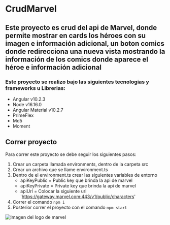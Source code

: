 # CrudMarvel

## Este proyecto es crud del api de Marvel, donde permite mostrar en cards los héroes con su imagen e información adicional, un boton comics donde redirecciona una nueva vista mostrando la información de los comics donde aparece el héroe e información adicional

### Este proyecto se realizo bajo las siguientes tecnologias y frameworks u Librerias:

* Angular v10.2.3
* Node v16.16.0
* Angular Material v10.2.7
* PrimeFlex
* Md5
* Moment


## Correr proyecto

Para correr este proyecto se debe seguir los siguientes pasos:

1. Crear un carpeta llamada environments, dentro de la carpeta src
2. Crear un archivo que se llame environment.ts
3. Dentro de el environment.ts crear las siguientes variables de entorno
   - apiKeyPublic = Public key que brinda la api de marvel
   - apiKeyPrivate = Private key que brinda la api de marvel
   - apiUrl = Colocar la siguiente url 'https://gateway.marvel.com:443/v1/public/characters'
4. Correr el comando `npm i` 
5. Posterior correr el proyecto con el comando `npm start`

![Imagen del logo de marvel](https://upload.wikimedia.org/wikipedia/commons/thumb/6/63/Marvel_Studios_logo.svg/2560px-Marvel_Studios_logo.svg.png)